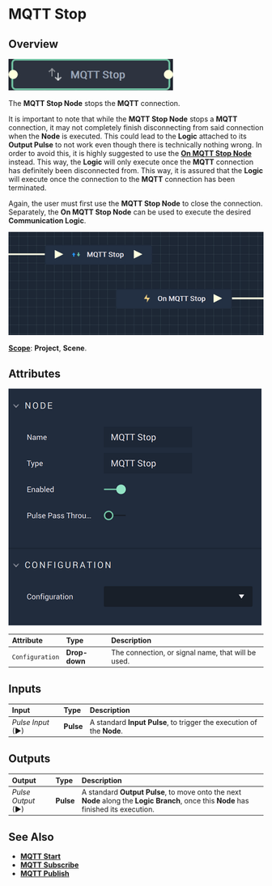 # MQTT Stop

## Overview

![The MQTT Stop Node.](../../../.gitbook/assets/mqttstopnode20241.png)

The **MQTT Stop Node** stops the **MQTT** connection.

It is important to note that while the **MQTT Stop Node** stops a **MQTT** connection, it may not completely finish disconnecting from said connection when the **Node** is executed. This could lead to the **Logic** attached to its **Output Pulse** 
to not work even though there is technically nothing wrong. In order to avoid this, it is highly suggested to use 
the [**On MQTT Stop Node**](events/onmqttstop.md) instead. This way, the **Logic** will only execute once the **MQTT** connection has definitely been disconnected from. This way, it is assured that the **Logic** will execute once the connection to the **MQTT** connection has been terminated.

Again, the user must first use the **MQTT Stop Node** to close the connection. Separately, the **On MQTT Stop Node** can be used to execute the desired **Communication Logic**. 

![MQTT Stop and On MQTT Stop Configuration.](../../../.gitbook/assets/mqttstopvsonmqttstop.png)

[**Scope**](../overview.md#scopes): **Project**, **Scene**.

## Attributes

![The MQTT Stop Node Attributes.](../../../.gitbook/assets/mqttstopattributes.png)

| Attribute | Type | Description |
| :--- | :--- | :--- |
| `Configuration` | **Drop-down** | The connection, or signal name, that will be used. |

## Inputs

| Input | Type | Description |
| :--- | :--- | :--- |
| _Pulse Input_ \(►\) | **Pulse** | A standard **Input Pulse**, to trigger the execution of the **Node**. |

## Outputs

| Output | Type | Description |
| :--- | :--- | :--- |
| _Pulse Output_ \(►\) | **Pulse** | A standard **Output Pulse**, to move onto the next **Node** along the **Logic Branch**, once this **Node** has finished its execution. |

## See Also

* [**MQTT Start**](mqttstart.md)
* [**MQTT Subscribe**](mqttsubscribe.md)
* [**MQTT Publish**](mqttpublish.md)

